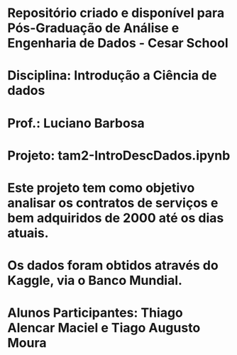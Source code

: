 # Repositório criado e disponível para Pós-Graduação de Análise e Engenharia de Dados - Cesar School
# Disciplina: Introdução a Ciência de dados
# Prof.: Luciano Barbosa 

# Projeto: tam2-IntroDescDados.ipynb
# Este projeto tem como objetivo analisar os contratos de serviços e bem adquiridos de 2000 até os dias atuais.
# Os dados foram obtidos através do Kaggle, via o Banco Mundial.
# Alunos Participantes: Thiago Alencar Maciel e Tiago Augusto Moura
